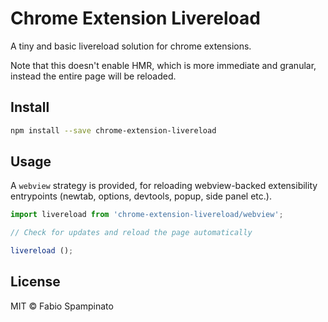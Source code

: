 # Chrome Extension Livereload

A tiny and basic livereload solution for chrome extensions.

Note that this doesn't enable HMR, which is more immediate and granular, instead the entire page will be reloaded.

## Install

```sh
npm install --save chrome-extension-livereload
```

## Usage

A `webview` strategy is provided, for reloading webview-backed extensibility entrypoints (newtab, options, devtools, popup, side panel etc.).

```ts
import livereload from 'chrome-extension-livereload/webview';

// Check for updates and reload the page automatically

livereload ();
```

## License

MIT © Fabio Spampinato
